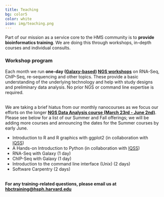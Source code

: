 ```yaml
---
title: Teaching
bg: color5
color: white
icon: img/teaching.png
---
```

Part of our mission as a service core to the HMS community is to **provide bioinformatics training**. We are doing this through workshops, in-depth courses and individual consults.


### Workshop program 

Each month we run **one-day ([Galaxy-based](https://wiki.galaxyproject.org/)) [NGS workshops](http://hbc.github.io/ngs-workshops/)** on RNA-Seq, ChIP-Seq, re-sequencing and other topics. These provide a basic understanding of the underlying technology and help with study designs and preliminary data analysis. No prior NGS or command line expertise is required. 

<br>We are taking a brief hiatus from our monthly nanocourses as we focus our efforts on the longer **[NGS Data Analysis course (March 23rd - June 2nd)](https://wiki.harvard.edu/confluence/display/hbctraining/NGS+Data+Analysis+Course+Application%2C+Spring+2015)**. Please see below for a list of our Summer and Fall offerings; we will be adding more courses and announcing the dates for the Summer courses by early June.

* Introduction to R and R graphics with ggplot2 (in collaboration with [IQSS](http://www.iq.harvard.edu/))
* A Hands-on Introduction to Python (in collaboration with [IQSS](http://www.iq.harvard.edu/))
* RNA-Seq with Galaxy (1 day)
* ChIP-Seq with Galaxy (1 day)
* Introduction to the command line interface (Unix) (2 days)
* Software Carpentry (2 days)

<br>**For any training-related questions, please email us at [hbctraining@hsph.harvard.edu](mailto:hbctraining@hsph.harvard.edu)**

